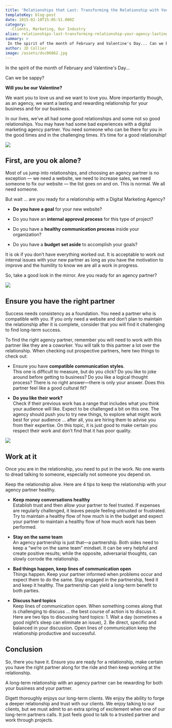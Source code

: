 ```yaml
---
title: 'Relationships that Last: Transforming the Relationship with Your Agency into a Lasting, Rewarding Partnership'
templateKey: blog-post
date: 2015-02-10T15:05:51.000Z
category: 
  -Clients, Marketing, Our Industry
alias: relationships-last-transforming-relationship-your-agency-lasting-rewarding-partnership
summary: > 
 In the spirit of the month of February and Valentine's Day... Can we be sappy? Will you be our Valentine?
author: JD Collier
image: /assets/dsc06862.jpg
---
```


In the spirit of the month of February and Valentine's Day...

Can we be sappy?

**Will you be our Valentine?**

We want you to love us and we want to love you. More importantly though, as an agency, we want a lasting and rewarding relationship for your business and for our business.

In our lives, we’ve all had some good relationships and some not so good relationships. You may have had some bad experiences with a digital marketing agency partner. You need someone who can be there for you in the good times and in the challenging times. It’s time for a good relationship!

![](/assets/are-you-ok-along.jpg)

First, are you ok alone?
------------------------

Most of us jump into relationships, and choosing an agency partner is no exception — we need a website, we need to increase sales, we need someone to fix our website — the list goes on and on. This is normal. We all need someone.

But wait … are you ready for a relationship with a Digital Marketing Agency?

*   **Do you have a goal** for your new website?
    
*   Do you have an **internal approval process** for this type of project?
    
*   Do you have a **healthy communication process** inside your organization?
    
*   Do you have a **budget** **set aside** to accomplish your goals?
    

It is ok if you don’t have everything worked out. It is acceptable to work out internal issues with your new partner as long as you have the motivation to improve and the humility to know we are all a work in progress.

So, take a good look in the mirror. Are you ready for an agency partner?

![](/assets/choose-the-right-partner.jpg)

Ensure you have the right partner
---------------------------------

Success needs consistency as a foundation. You need a partner who is compatible with you. If you only need a website and don’t plan to maintain the relationship after it is complete, consider that you will find it challenging to find long-term success.

To find the right agency partner, remember you will need to work with this partner like they are a coworker. You will talk to this partner a lot over the relationship. When checking out prospective partners, here two things to check out:

*   Ensure you have **compatible communication styles**.  
    This one is difficult to measure, but do you click? Do you like to joke around before getting to business? Do you like a logical thought process? There is no right answer—there is only your answer. Does this partner feel like a good cultural fit?
    
*   **Do you like their work?**  
    Check if their previous work has a range that includes what you think your audience will like. Expect to be challenged a bit on this one. The agency should push you to try new things, to explore what might work best for your audience … after all, you are hiring them to advise you from their expertise. On this topic, it is just good to make certain you respect their work and don’t find that it has poor quality.
    

![](/assets/work-at-the-relationship.jpg)

Work at it
----------

Once you are in the relationship, you need to put in the work. No one wants to dread talking to someone, especially not someone you depend on.

Keep the relationship alive. Here are 4 tips to keep the relationship with your agency partner healthy.

*   **Keep money conversations healthy**  
    Establish trust and then allow your partner to feel trusted. If expenses are regularly challenged, it leaves people feeling untrusted or frustrated. Try to maintain a healthy flow of how much is in the budget and expect your partner to maintain a healthy flow of how much work has been performed.
    
*   **Stay on the same team**  
    An agency partnership is just that—a partnership. Both sides need to keep a “we’re on the same team” mindset. It can be very helpful and create positive results; while the opposite, adversarial thoughts, can slowly corrode the relationship.
    
*   **Bad things happen, keep lines of communication open**  
    Things happen. Keep your partner informed when problems occur and expect them to do the same. Stay engaged in the partnership, feed it and keep it healthy. The partnership can yield a long-term benefit to both parties.
    
*   **Discuss hard topics**  
    Keep lines of communication open. When something comes along that is challenging to discuss … the best course of action is to discuss it. Here are two tips to discussing hard topics: 1. Wait a day (sometimes a good night’s sleep can eliminate an issue), 2. Be direct, specific and balanced in your discussion. Open lines of communication keep the relationship productive and successful.
    

Conclusion
----------

So, there you have it. Ensure you are ready for a relationship, make certain you have the right partner along for the ride and then keep working at the relationship.

A long-term relationship with an agency partner can be rewarding for both your business and your partner.

Digett thoroughly enjoys our long-term clients. We enjoy the ability to forge a deeper relationship and trust with our clients. We enjoy talking to our clients, but we must admit to an extra spring of excitement when one of our long-term partners calls. It just feels good to talk to a trusted partner and work through projects.